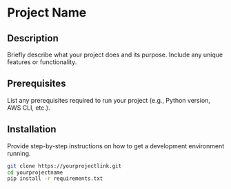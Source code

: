 # Project Name

## Description
Briefly describe what your project does and its purpose. Include any unique features or functionality.

## Prerequisites
List any prerequisites required to run your project (e.g., Python version, AWS CLI, etc.).

## Installation
Provide step-by-step instructions on how to get a development environment running.

```bash
git clone https://yourprojectlink.git
cd yourprojectname
pip install -r requirements.txt

